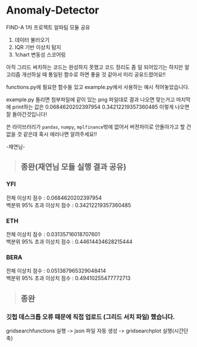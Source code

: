 # Anomaly-Detector
FIND-A 1차 프로젝트 알파팀 모듈 공유


1. 데이터 불러오기
2. IQR 기반 이상치 탐지
3. 1chart 변동성 스코어링

아직 그리드 써치하는 코드는 완성하지 못했고 코드 정리도 좀 덜 되어있기는 하지만 알고리즘 개선하실 때 통일된 함수로 하면 좋을 것 같아서 미리 공유드렸어요!!

functions.py에 필요한 함수들 있고 example.py에서 사용하는 예시 적어놓았습니다. 

example.py 돌리면 첨부파일에 같이 있는 png 파일대로 결과 나오면 맞는거고 마지막에 print하는 값은 0.0684620202397954
0.34212219357360485
이렇게 나오면 잘 돌아간것입니다!

쓴 라이브러리가 `pandas`, `numpy`, `mplfinance`밖에 없어서 버젼차이로 안돌아가고 할 건 없을 것 같은데 혹시 에러나면 알려주세요!!

-재연님-


> ## 종완(재연님 모듈 실행 결과 공유)

### YFI  
전체 이상치 점수 : 0.0684620202397954  
백분위 95% 초과 이상치 점수 : 0.34212219357360485  

### ETH  
전체 이상치 점수 : 0.03135716018707601  
백분위 95% 초과 이상치 점수 : 0.44614434628215444  

### BERA  
전체 이상치 점수 : 0.051387965329048414  
백분위 95% 초과 이상치 점수 : 0.49410255477772713  

> ## 종완  
  
### 깃헙 데스크톱 오류 때문에 직접 업로드 (그리드 서치 파일) 했습니다.  
gridsearchfunctions 실행 -> json 파일 자동 생성 -> gridsearchplot 실행(시간단축)
